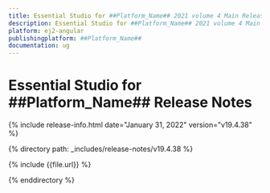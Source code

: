 ```yaml
---
title: Essential Studio for ##Platform_Name## 2021 volume 4 Main Release Notes  
description: Essential Studio for ##Platform_Name## 2021 volume 4 Main Release Notes 
platform: ej2-angular
publishingplatform: ##Platform_Name##
documentation: ug
---
```


# Essential Studio for ##Platform_Name## Release Notes  

{% include release-info.html date="January 31, 2022"  version="v19.4.38" %} 

{% directory path: _includes/release-notes/v19.4.38 %}

{% include {{file.url}} %}

{% enddirectory %}
